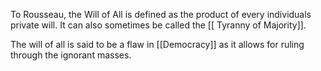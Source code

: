 To Rousseau, the Will of All is defined as the product of every individuals private will. It can also sometimes be called the [[ Tyranny of Majority]].

The will of all is said to be a flaw in [[Democracy]] as it allows for ruling through the ignorant masses. 